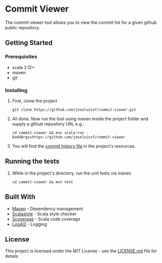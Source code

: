# Commit Viewer

The commit viewer tool allows you to view the commit list for a given github public repository.

## Getting Started

### Prerequisites

* scala 2.12+
* maven
* git 

### Installing
1. First, clone the project

    ```
    git clone https://github.com/joseluisvf/commit-viewer.git
    ```

1. All done. Now run the tool using maven inside the project folder and supply a github repository URL e.g.:
    ```
    cd commit-viewer && mvn scala:run -DaddArgs=https://github.com/joseluisvf/commit-viewer
    ```

1. You will find the [commit history file](src/main/resources/commit_history_result/commit-history.txt) in the project's resources. 

## Running the tests

1. While in the project's directory, run the unit tests via maven

    ```
    cd commit-viewer && mvn test
    ```

## Built With

* [Maven](https://maven.apache.org/) - Dependency management
* [Scalastyle](http://www.scalastyle.org/) - Scala style checker
* [Scoverage](http://scoverage.org/) - Scala code coverage
* [Log4j2](https://logging.apache.org/log4j/2.x/) - Logging

## License

This project is licensed under the MIT License - see the [LICENSE.md](LICENSE.md) file for details
